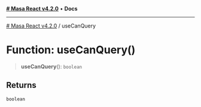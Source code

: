 [**# Masa React v4.2.0**](../README.md) • **Docs**

***

[# Masa React v4.2.0](../globals.md) / useCanQuery

# Function: useCanQuery()

> **useCanQuery**(): `boolean`

## Returns

`boolean`
